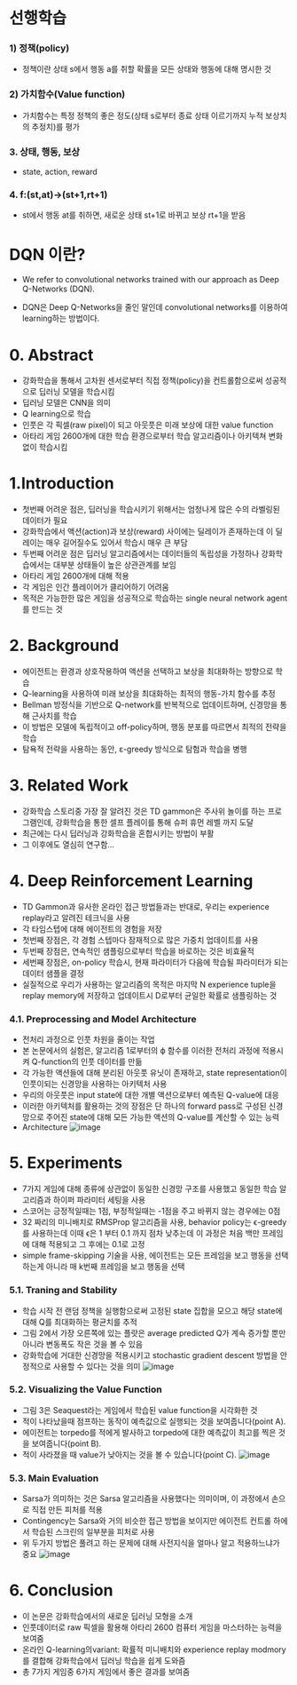 # 선행학습
### 1) 정책(policy)

- 정책이란 상태 s에서 행동 a를 취할 확률을 모든 상태와 행동에 대해 명시한 것

### 2) 가치함수(Value function)

- 가치함수는 특정 정책의 좋은 정도(상태 s로부터 종료 상태 이르기까지 누적 보상치의 추정치)를 평가

### 3. 상태, 행동, 보상

- state, action, reward

### 4. f:(st,at)→(st+1,rt+1)

- st에서 행동 at를 취하면, 새로운 상태 st+1로 바뀌고 보상 rt+1을 받음

# DQN 이란?
- We refer to convolutional networks trained with our approach as Deep Q-Networks (DQN). 

- DQN은 Deep Q-Networks을 줄인 말인데 convolutional networks를 이용하여 learning하는 방법이다.

# 0. Abstract
- 강화학습을 통해서 고차원 센서로부터 직접 정책(policy)을 컨트롤함으로써 성공적으로 딥러닝 모델을 학습시킴
- 딥러닝 모델은 CNN을 의미
- Q learning으로 학습
- 인풋은 각 픽셀(raw pixel)이 되고 아웃풋은 미래 보상에 대한 value function
- 아타리 게임 2600개에 대한 학습 환경으로부터 학습 알고리즘이나 아키텍쳐 변화없이 학습시킴

# 1.Introduction
- 첫번째 어려운 점은, 딥러닝을 학습시키기 위해서는 엄청나게 많은 수의 라벨링된 데이터가 필요
- 강화학습에서 액션(action)과 보상(reward) 사이에는 딜레이가 존재하는데 이 딜레이는 매우 길어질수도 있어서 학습시 매우 큰 부담
- 두번째 어려운 점은 딥러닝 알고리즘에서는 데이터들의 독립성을 가정하나 강화학습에서는 대부분 상태들이 높은 상관관계를 보임
- 아타리 게임 2600개에 대해 적용
- 각 게임은 인간 플레이어가 클리어하기 어려움
- 목적은 가능한한 많은 게임을 성공적으로 학습하는 single neural network agent를 만드는 것

# 2. Background
- 에이전트는 환경과 상호작용하여 액션을 선택하고 보상을 최대화하는 방향으로 학습
- Q-learning을 사용하여 미래 보상을 최대화하는 최적의 행동-가치 함수를 추정
- Bellman 방정식을 기반으로 Q-network를 반복적으로 업데이트하며, 신경망을 통해 근사치를 학습
- 이 방법은 모델에 독립적이고 off-policy하며, 행동 분포를 따르면서 최적의 전략을 학습
- 탐욕적 전략을 사용하는 동안, ε-greedy 방식으로 탐험과 학습을 병행

# 3. Related Work
- 강화학습 스토리중 가장 잘 알려진 것은 TD gammon은 주사위 놀이를 하는 프로그램인데, 강화학습을 통한 셀프 플레이를 통해 슈퍼 휴먼 레벨 까지 도달
- 최근에는 다시 딥러닝과 강화학습을 혼합시키는 방법이 부활
- 그 이후에도 열심히 연구함...

# 4. Deep Reinforcement Learning
- TD Gammon과 유사한 온라인 접근 방법들과는 반대로, 우리는 experience replay라고 알려진 테크닉을 사용
- 각 타임스텝에 대해 에이전트의 경험을 저장
- 첫번째 장점은, 각 경험 스텝마다 잠재적으로 많은 가중치 업데이트를 사용
- 두번째 장점은, 연속적인 샘플링으로부터 학습을 바로하는 것은 비효율적
- 세번째 장점은, on-policy 학습시, 현재 파라미터가 다음에 학습될 파라미터가 되는 데이터 샘플을 결정
- 실질적으로 우리가 사용하는 알고리즘의 목적은 마지막 N experience tuple을 replay memory에 저장하고 업데이트시 D로부터 균일한 확률로 샘플링하는 것

### 4.1. Preprocessing and Model Architecture
- 전처리 과정으로 인풋 차원을 줄이는 작업
- 본 논문에서의 실험은, 알고리즘 1로부터의 ϕ 함수를 이러한 전처리 과정에 적용시켜 Q-function의 인풋 데이터를 만듦
- 각 가능한 액션들에 대해 분리된 아웃풋 유닛이 존재하고, state representation이 인풋이되는 신경망을 사용하는 아키텍처 사용
- 우리의 아웃풋은 input state에 대한 개별 액션으로부터 예측된 Q-value에 대응
- 이러한 아키텍처를 활용하는 것의 장점은 단 하나의 forward pass로 구성된 신경망으로 주어진 state에 대해 모든 가능한 액션의 Q-value를 계산할 수 있는 능력
- Architecture
![image](https://github.com/user-attachments/assets/c2f8694f-08f3-4d0b-855f-6f82b830ea09)

# 5. Experiments
- 7가지 게임에 대해 종류에 상관없이 동일한 신경망 구조를 사용했고 동일한 학습 알고리즘과 하이퍼 파라미터 세팅을 사용
- 스코어는 긍정적일때는 1점, 부정적일때는 -1점을 주고 바뀌지 않는 경우에는 0점
- 32 짜리의 미니배치로 RMSProp 알고리즘을 사용, behavior policy는 ϵ-greedy를 사용하는데 이때 ϵ은 1 부터 0.1 까지 점차 낮추는데 이 과정은 처음 백만 프레임에 대해 적용되고 그 후에는 0.1로 고정
- simple frame-skipping 기술을 사용, 에이전트는 모든 프레임을 보고 행동을 선택하는게 아니라 매 k번째 프레임을 보고 행동을 선택

### 5.1. Traning and Stability
- 학습 시작 전 랜덤 정책을 실행함으로써 고정된 state 집합을 모으고 해당 state에 대해 Q를 최대화하는 평균치를 추적
- 그림 2에서 가장 오른쪽에 있는 플랏은 average predicted Q가 계속 증가할 뿐만 아니라 변동폭도 작은 것을 볼 수 있음
- 강화학습에 거대한 신경망을 적용시키고 stochastic gradient descent 방법을 안정적으로 사용할 수 있다는 것을 의미
![image](https://github.com/user-attachments/assets/2a9095a0-93cb-439a-b76d-0e9371695516)

### 5.2. Visualizing the Value Function
- 그림 3은 Seaquest라는 게임에서 학습된 value function을 시각화한 것
- 적이 나타났을때 점프하는 동작이 예측값으로 실행되는 것을 보여줍니다(point A).
- 에이전트는 torpedo를 적에게 발사하고 torpedo에 대한 예측값이 최고를 찍은 것을 보여줍니다(point B).
- 적이 사라졌을 때 value가 낮아지는 것을 볼 수 있습니다(point C).
![image](https://github.com/user-attachments/assets/4263efde-62b3-4f3d-b4ef-79183d0d1fcb)

### 5.3. Main Evaluation
- Sarsa가 의미하는 것은 Sarsa 알고리즘을 사용했다는 의미이며, 이 과정에서 손으로 직접 만든 피처를 적용
- Contingency는 Sarsa와 거의 비슷한 접근 방법을 보이지만 에이전트 컨트롤 하에서 학습된 스크린의 일부분을 피처로 사용
- 위 두가지 방법은 풀려고 하는 문제에 대해 사전지식을 얼마나 알고 적용하느냐가 중요
![image](https://github.com/user-attachments/assets/4eee90dc-82e8-4179-bd77-7f48b4dd005c)


# 6. Conclusion
- 이 논문은 강화학습에서의 새로운 딥러닝 모형을 소개
- 인풋데이터로 raw 픽셀을 활용해 아타리 2600 컴퓨터 게임을 마스터하는 능력을 보여줌
- 온라인 Q-learning의variant: 확률적 미니배치와 experience replay modmory를 결합해 강화학습에서 딥러닝 학습을 쉽게 도와즘
- 총 7가지 게임중 6가지 게임에서 좋은 결과를 보여줌
